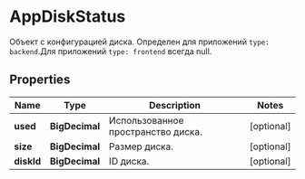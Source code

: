 

# AppDiskStatus

Объект с конфигурацией диска. Определен для приложений `type: backend`.Для приложений `type: frontend` всегда null.

## Properties

| Name | Type | Description | Notes |
|------------ | ------------- | ------------- | -------------|
|**used** | **BigDecimal** | Использованное пространство диска. |  [optional] |
|**size** | **BigDecimal** | Размер диска. |  [optional] |
|**diskId** | **BigDecimal** | ID диска. |  [optional] |



